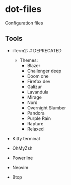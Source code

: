 # dot-files
Configuration files

## Tools
* iTerm2: # DEPRECATED
  * Themes:
    * Blazer
    * Challenger deep
    * Doom one
    * Firefox dev
    * Galizur
    * Lavandula
    * Mirage
    * Nord
    * Overnight Slumber
    * Pandora
    * Purple Rain
    * Rapture
    * Relaxed

* Kitty terminal
* OhMyZsh
* Powerline
* Neovim
* Btop
